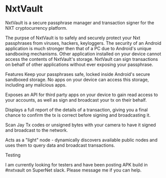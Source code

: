 # NxtVault
NxtVault is a secure passphrase manager and transaction signer for the NXT cryptocurrency platform.

The purpse of NxtVault is to safely and securely protect your Nxt passphrases from viruses, hackers, keyloggers. The security of an Android application is much stronger then that of a PC due to Android's unique sandboxing mechanisms. Other application installed on your device cannot access the contents of NxtVault's storage. NxtVault can sign transactions on behalf of other applications without ever exposing your passphrase.

Features
Keep your passphrases safe, locked inside Android's secure sandboxed storage. No apps on your device can access this storage, including any malicious apps.

Exposes an API for third party apps on your device to gain read access to your accounts, as well as sign and broadcast your tx on their behalf.

Displays a full report of the details of a transaction, giving you a final chance to confirm the tx is correct before signing and broadcasting it.

Scan Jay Tx codes or unsigned bytes with your camera to have it signed and broadcast to the network.

Acts as a "light" node - dynamically discovers available public nodes and uses them to query data and broadcast transactions.


Testing 

I am currently looking for testers and have been posting APK build in #nxtvault on SuperNet slack. Please message me if you can help.


